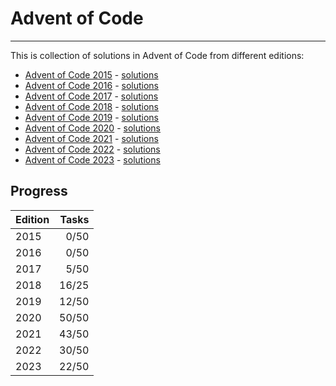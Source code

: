 # Advent of Code

---

This is collection of solutions in Advent of Code from different editions:

* [Advent of Code 2015](https://adventofcode.com/2015) - [solutions](2015)
* [Advent of Code 2016](https://adventofcode.com/2016) - [solutions](2016)
* [Advent of Code 2017](https://adventofcode.com/2017) - [solutions](2017)
* [Advent of Code 2018](https://adventofcode.com/2018) - [solutions](2018)
* [Advent of Code 2019](https://adventofcode.com/2019) - [solutions](2019)
* [Advent of Code 2020](https://adventofcode.com/2020) - [solutions](2020)
* [Advent of Code 2021](https://adventofcode.com/2021) - [solutions](2021)
* [Advent of Code 2022](https://adventofcode.com/2022) - [solutions](2022)
* [Advent of Code 2023](https://adventofcode.com/2023) - [solutions](2023)

## Progress

| Edition | Tasks  |
|:--------|-------:|
| 2015    |  0/50  |
| 2016    |  0/50  |
| 2017    |  5/50  |
| 2018    | 16/25  |
| 2019    | 12/50  |
| 2020    | 50/50  |
| 2021    | 43/50  |
| 2022    | 30/50  |
| 2023    | 22/50  |

